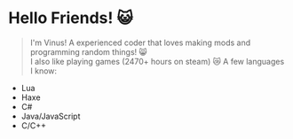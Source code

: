 # **Hello Friends! 😺**
> I'm Vinus! A experienced coder that loves making mods and programming random things! 😸<br>
> I also like playing games (2470+ hours on steam) 😿
A few languages I know:
* Lua
* Haxe
* C#
* Java/JavaScript
* C/C++

